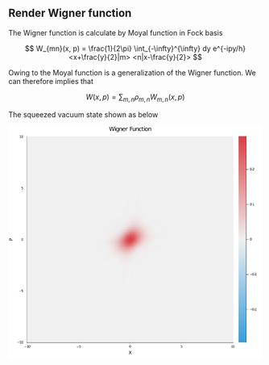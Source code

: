 ## Render Wigner function

The Wigner function is calculate by Moyal function in Fock basis

$$
W_{mn}(x, p) = \frac{1}{2\pi} \int_{-\infty}^{\infty} dy e^{-ipy/h} <x+\frac{y}{2}|m> <n|x-\frac{y}{2}>
$$

Owing to the Moyal function is a generalization of the Wigner function. We can therefore implies that

$$
W(x, p) = \sum_{m, n} \rho_{m, n} W_{m, n}(x, p)
$$

The squeezed vacuum state shown as below

![Wigner function heatmap](assets/index/wigner_heatmap.png)
